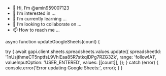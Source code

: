 - 👋 Hi, I’m @amin959007123
- 👀 I’m interested in ...
- 🌱 I’m currently learning ...
- 💞️ I’m looking to collaborate on ...
- 📫 How to reach me ...

<!---
amin959007123/amin959007123 is a ✨ special ✨ repository because its `README.md` (this file) appears on your GitHub profile.
You can click the Preview link to take a look at your changes.
--->async function updateGoogleSheets(count) {
  try {
    await gapi.client.sheets.spreadsheets.values.update({
      spreadsheetId: '1nUsjthmeCT5nptfsL9VhlEaa85R7stkqIDPg7RZG3Zk',
      range: 'follow!A1',
      valueInputOption: 'USER_ENTERED',
      values: [[count]],
    });
  } catch (error) {
    console.error('Error updating Google Sheets:', error);
  }
}
